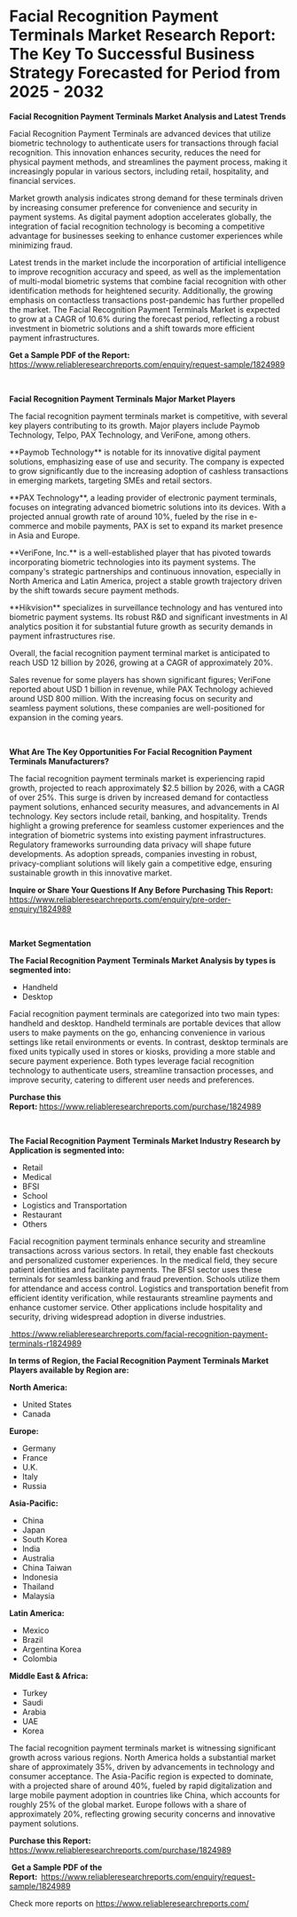 <p><h1>Facial Recognition Payment Terminals Market Research Report: The Key To Successful Business Strategy Forecasted for Period from 2025 - 2032</h1></p><p><strong>Facial Recognition Payment Terminals Market Analysis and Latest Trends</strong></p>
<p><p>Facial Recognition Payment Terminals are advanced devices that utilize biometric technology to authenticate users for transactions through facial recognition. This innovation enhances security, reduces the need for physical payment methods, and streamlines the payment process, making it increasingly popular in various sectors, including retail, hospitality, and financial services. </p><p>Market growth analysis indicates strong demand for these terminals driven by increasing consumer preference for convenience and security in payment systems. As digital payment adoption accelerates globally, the integration of facial recognition technology is becoming a competitive advantage for businesses seeking to enhance customer experiences while minimizing fraud. </p><p>Latest trends in the market include the incorporation of artificial intelligence to improve recognition accuracy and speed, as well as the implementation of multi-modal biometric systems that combine facial recognition with other identification methods for heightened security. Additionally, the growing emphasis on contactless transactions post-pandemic has further propelled the market. The Facial Recognition Payment Terminals Market is expected to grow at a CAGR of 10.6% during the forecast period, reflecting a robust investment in biometric solutions and a shift towards more efficient payment infrastructures.</p></p>
<p><strong>Get a Sample PDF of the Report:&nbsp;</strong> <a href="https://www.reliableresearchreports.com/enquiry/request-sample/1824989?utm_campaign=2734&utm_medium=2&utm_source=Github&utm_content=ia&utm_term=05042025&utm_id=facial-recognition-payment-terminals">https://www.reliableresearchreports.com/enquiry/request-sample/1824989</a></p>
<p>&nbsp;</p>
<p><strong>Facial Recognition Payment Terminals Major Market Players</strong></p>
<p><p>The facial recognition payment terminals market is competitive, with several key players contributing to its growth. Major players include Paymob Technology, Telpo, PAX Technology, and VeriFone, among others.</p><p>**Paymob Technology** is notable for its innovative digital payment solutions, emphasizing ease of use and security. The company is expected to grow significantly due to the increasing adoption of cashless transactions in emerging markets, targeting SMEs and retail sectors.</p><p>**PAX Technology**, a leading provider of electronic payment terminals, focuses on integrating advanced biometric solutions into its devices. With a projected annual growth rate of around 10%, fueled by the rise in e-commerce and mobile payments, PAX is set to expand its market presence in Asia and Europe.</p><p>**VeriFone, Inc.** is a well-established player that has pivoted towards incorporating biometric technologies into its payment systems. The company's strategic partnerships and continuous innovation, especially in North America and Latin America, project a stable growth trajectory driven by the shift towards secure payment methods.</p><p>**Hikvision** specializes in surveillance technology and has ventured into biometric payment systems. Its robust R&D and significant investments in AI analytics position it for substantial future growth as security demands in payment infrastructures rise.</p><p>Overall, the facial recognition payment terminal market is anticipated to reach USD 12 billion by 2026, growing at a CAGR of approximately 20%. </p><p>Sales revenue for some players has shown significant figures; VeriFone reported about USD 1 billion in revenue, while PAX Technology achieved around USD 800 million. With the increasing focus on security and seamless payment solutions, these companies are well-positioned for expansion in the coming years.</p></p>
<p>&nbsp;</p>
<p><strong>What Are The Key Opportunities For Facial Recognition Payment Terminals Manufacturers?</strong></p>
<p><p>The facial recognition payment terminals market is experiencing rapid growth, projected to reach approximately $2.5 billion by 2026, with a CAGR of over 25%. This surge is driven by increased demand for contactless payment solutions, enhanced security measures, and advancements in AI technology. Key sectors include retail, banking, and hospitality. Trends highlight a growing preference for seamless customer experiences and the integration of biometric systems into existing payment infrastructures. Regulatory frameworks surrounding data privacy will shape future developments. As adoption spreads, companies investing in robust, privacy-compliant solutions will likely gain a competitive edge, ensuring sustainable growth in this innovative market.</p></p>
<p><strong>Inquire or Share Your Questions If Any Before Purchasing This Report:</strong> <a href="https://www.reliableresearchreports.com/enquiry/pre-order-enquiry/1824989?utm_campaign=2734&utm_medium=2&utm_source=Github&utm_content=ia&utm_term=05042025&utm_id=facial-recognition-payment-terminals">https://www.reliableresearchreports.com/enquiry/pre-order-enquiry/1824989</a></p>
<p>&nbsp;</p>
<p><strong>Market Segmentation</strong></p>
<p><strong>The Facial Recognition Payment Terminals Market Analysis by types is segmented into:</strong></p>
<p><ul><li>Handheld</li><li>Desktop</li></ul></p>
<p><p>Facial recognition payment terminals are categorized into two main types: handheld and desktop. Handheld terminals are portable devices that allow users to make payments on the go, enhancing convenience in various settings like retail environments or events. In contrast, desktop terminals are fixed units typically used in stores or kiosks, providing a more stable and secure payment experience. Both types leverage facial recognition technology to authenticate users, streamline transaction processes, and improve security, catering to different user needs and preferences.</p></p>
<p><strong>Purchase this Report:&nbsp;</strong><a href="https://www.reliableresearchreports.com/purchase/1824989?utm_campaign=2734&utm_medium=2&utm_source=Github&utm_content=ia&utm_term=05042025&utm_id=facial-recognition-payment-terminals">https://www.reliableresearchreports.com/purchase/1824989</a></p>
<p>&nbsp;</p>
<p><strong>The Facial Recognition Payment Terminals Market Industry Research by Application is segmented into:</strong></p>
<p><ul><li>Retail</li><li>Medical</li><li>BFSI</li><li>School</li><li>Logistics and Transportation</li><li>Restaurant</li><li>Others</li></ul></p>
<p><p>Facial recognition payment terminals enhance security and streamline transactions across various sectors. In retail, they enable fast checkouts and personalized customer experiences. In the medical field, they secure patient identities and facilitate payments. The BFSI sector uses these terminals for seamless banking and fraud prevention. Schools utilize them for attendance and access control. Logistics and transportation benefit from efficient identity verification, while restaurants streamline payments and enhance customer service. Other applications include hospitality and security, driving widespread adoption in diverse industries.</p></p>
<p><a href="https://www.reliableresearchreports.com/facial-recognition-payment-terminals-r1824989?utm_campaign=2734&utm_medium=2&utm_source=Github&utm_content=ia&utm_term=05042025&utm_id=facial-recognition-payment-terminals">&nbsp;https://www.reliableresearchreports.com/facial-recognition-payment-terminals-r1824989</a></p>
<p><strong>In terms of Region, the Facial Recognition Payment Terminals Market Players available by Region are:</strong></p>
<p>
    <p> <strong> North America: </strong>
        <ul>
            <li>United States</li>
            <li>Canada</li>
        </ul>
        </p> 
    <p> <strong> Europe: </strong>
        <ul>
            <li>Germany</li>
            <li>France</li>
            <li>U.K.</li>
            <li>Italy</li>
            <li>Russia</li>
        </ul>
        </p> 
    <p> <strong> Asia-Pacific: </strong>
        <ul>
            <li>China</li>
            <li>Japan</li>
            <li>South Korea</li>
            <li>India</li>
            <li>Australia</li>
            <li>China Taiwan</li>
            <li>Indonesia</li>
            <li>Thailand</li>
            <li>Malaysia</li>
        </ul>
        </p> 
    <p> <strong> Latin America: </strong>
        <ul>
            <li>Mexico</li>
            <li>Brazil</li>
            <li>Argentina Korea</li>
            <li>Colombia</li>
        </ul>
        </p> 
    <p> <strong> Middle East & Africa: </strong>
        <ul>
            <li>Turkey</li>
            <li>Saudi</li>
            <li>Arabia</li>
            <li>UAE</li>
            <li>Korea</li>
        </ul>
    </p>
    </p>
<p><p>The facial recognition payment terminals market is witnessing significant growth across various regions. North America holds a substantial market share of approximately 35%, driven by advancements in technology and consumer acceptance. The Asia-Pacific region is expected to dominate, with a projected share of around 40%, fueled by rapid digitalization and large mobile payment adoption in countries like China, which accounts for roughly 25% of the global market. Europe follows with a share of approximately 20%, reflecting growing security concerns and innovative payment solutions.</p></p>
<p><strong>Purchase this Report: </strong><a href="https://www.reliableresearchreports.com/purchase/1824989?utm_campaign=2734&utm_medium=2&utm_source=Github&utm_content=ia&utm_term=05042025&utm_id=facial-recognition-payment-terminals">https://www.reliableresearchreports.com/purchase/1824989</a></p>
<p>&nbsp;<strong>Get a Sample PDF of the Report:&nbsp;&nbsp;</strong><a href="https://www.reliableresearchreports.com/enquiry/request-sample/1824989?utm_campaign=2734&utm_medium=2&utm_source=Github&utm_content=ia&utm_term=05042025&utm_id=facial-recognition-payment-terminals">https://www.reliableresearchreports.com/enquiry/request-sample/1824989</a></p>
<p><strong></strong></p>
<p>Check more reports on <a href="https://www.reliableresearchreports.com/?utm_campaign=2734&utm_medium=2&utm_source=Github&utm_content=ia&utm_term=05042025&utm_id=facial-recognition-payment-terminals">https://www.reliableresearchreports.com/</a></p>